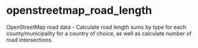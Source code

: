 # openstreetmap_road_length
OpenStreetMap road data - Calculate road length sums by type for each county/municipality for a country of choice, as well as calculate number of road intersections.
